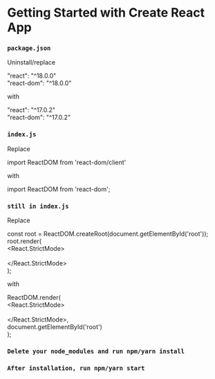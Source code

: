 # Getting Started with Create React App

### `package.json`

Uninstall/replace

"react": "^18.0.0"\
"react-dom": "^18.0.0"

with

"react": "^17.0.2"\
"react-dom": "^17.0.2"

### `index.js`

Replace

import ReactDOM from 'react-dom/client'

with

import ReactDOM from 'react-dom';

### `still in index.js`

Replace

const root = ReactDOM.createRoot(document.getElementById('root'));\
root.render(\
  <React.StrictMode>\
    <App />\
  </React.StrictMode>\
);

with

ReactDOM.render(\
  <React.StrictMode>\
    <App />\
  </React.StrictMode>,\
  document.getElementById('root')\
);

### `Delete your node_modules and run npm/yarn install`
### `After installation, run npm/yarn start`

